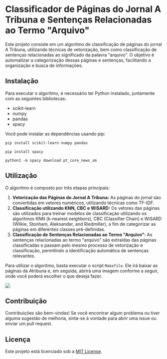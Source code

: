 <!DOCTYPE html>
<html lang="pt-br">
<head>
    <meta charset="UTF-8">
    <meta name="viewport" content="width=device-width, initial-scale=1.0">
</head>
<body>

<h1>Classificador de Páginas do Jornal A Tribuna e Sentenças Relacionadas ao Termo "Arquivo"</h1>

<p>Este projeto consiste em um algoritmo de classificação de páginas do jornal A Tribuna, utilizando técnicas de vetorização, bem como classificação de sentenças relacionadas ao significado da palavra "arquivo". O objetivo é automatizar a categorização dessas páginas e sentenças, facilitando a organização e busca de informações.</p>

<h2>Instalação</h2>

<p>Para executar o algoritmo, é necessário ter Python instalado, juntamente com as seguintes bibliotecas:</p>

<ul>
    <li>scikit-learn</li>
    <li>numpy</li>
    <li>pandas</li>
    <li>spacy</li>
</ul>

<p>Você pode instalar as dependências usando pip:</p>

<pre><code>pip install scikit-learn numpy pandas
</code></pre>
<pre><code>pip install spacy
</code></pre>
<pre><code>python3 -m spacy download pt_core_news_sm
</code></pre>
<h2>Utilização</h2>

<p>O algoritmo é composto por três etapas principais:</p>

<ol>
    <li><strong>Vetorização das Páginas do Jornal A Tribuna:</strong> As páginas do jornal são convertidas em vetores numéricos, utilizando técnicas como TF-IDF.</li>
    <li><strong>Classificação utilizando KNN, CBC e WiSARD:</strong> Os vetores das páginas são utilizados para treinar modelos de classificação utilizando os algoritmos KNN (k-nearest neighbors), CBC (Classifier Chain) e WiSARD (Wilkie, Stonham, Aleksander, and Riedmiller), a fim de categorizar as páginas em diferentes classes pré-definidas.</li>
    <li><strong>Classificação de Sentenças Relacionadas ao Termo "Arquivo":</strong> As sentenças relacionadas ao termo "arquivo" são extraídas das páginas classificadas e passam pelo mesmo processo de vetorização e classificação, permitindo a identificação automática de sentenças relevantes.</li>
</ol>

<p>Para utilizar o algoritmo, basta executar o script <code>Makefile</code>. Ele irá baixar as páginas da Atribuna e, em seguida, abrirá uma imagem conforme a seguir, onde você poderá escolher o que deseja fazer.</p>
<img src="/imagem.jpg">

<h2>Contribuição</h2>

<p>Contribuições são bem-vindas! Se você encontrar algum problema ou tiver alguma sugestão de melhoria, sinta-se à vontade para abrir uma issue ou enviar um pull request.</p>

<h2>Licença</h2>

<p>Este projeto está licenciado sob a <a href="https://opensource.org/licenses/MIT">MIT License</a>.</p>

</body>
</html>

